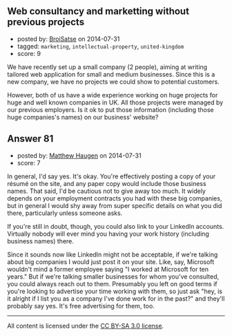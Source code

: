 ## Web consultancy and marketting without previous projects

- posted by: [BroiSatse](https://stackexchange.com/users/2706802/broisatse) on 2014-07-31
- tagged: `marketing`, `intellectual-property`, `united-kingdom`
- score: 9

<p>We have recently set up a small company (2 people), aiming at writing tailored web application for small and medium businesses. Since this is a new company, we have no projects we could show to potential customers.</p>

<p>However, both of us have a wide experience working on huge projects for huge and well known companies in UK. All those projects were managed by our previous employers. Is it ok to put those information (including those huge companies's names) on our business' website?</p>



## Answer 81

- posted by: [Matthew Haugen](https://stackexchange.com/users/1325646/matthew-haugen) on 2014-07-31
- score: 7

<p>In general, I'd say yes. It's okay. You're effectively posting a copy of your résumé on the site, and any paper copy would include those business names. That said, I'd be cautious not to give away too much. It widely depends on your employment contracts you had with these big companies, but in general I would shy away from super specific details on what you did there, particularly unless someone asks.</p>

<p>If you're still in doubt, though, you could also link to your LinkedIn accounts. Virtually nobody will ever mind you having your work history (including business names) there.</p>

<p>Since it sounds now like LinkedIn might not be acceptable, if we're talking about big companies I would just post it on your site. Like, say, Microsoft wouldn't mind a former employee saying "I worked at Microsoft for ten years." But if we're talking smaller businesses for whom you've consulted, you could always reach out to them. Presumably you left on good terms if you're looking to advertise your time working with them, so just ask "hey, is it alright if I list you as a company I've done work for in the past?" and they'll probably say yes. It's free advertising for them, too.</p>




---

All content is licensed under the [CC BY-SA 3.0 license](https://creativecommons.org/licenses/by-sa/3.0/).
